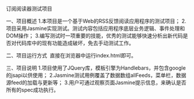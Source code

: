 订阅阅读器测试项目

一、项目概述
  1.本项目是一个基于Web的RSS反馈阅读应用程序的测试项目；
  2.项目采用Jasmine实现测试。测试内容包括应用程序底层业务逻辑、事件处理和DOM操作；
  3.编写测试时一项重要的技能，优秀的测试能够快速分析出新代码是否对代码库中的现有功能造成破坏，免去手动测试工作。
  
二、项目运行方式
  直接在浏览器中运行index.html即可。

三、项目说明
  1.项目使用了JQuery库，模板引擎为Handlebars，并包含google的jsapi以供使用；
  2.Jasmine测试用例覆盖了数据数组allFeeds，菜单栏，数据源feed的加载与更新等；
  3.用户可通过观察页面Jasmine提示信息，来确认是否所有的spec成功执行。
